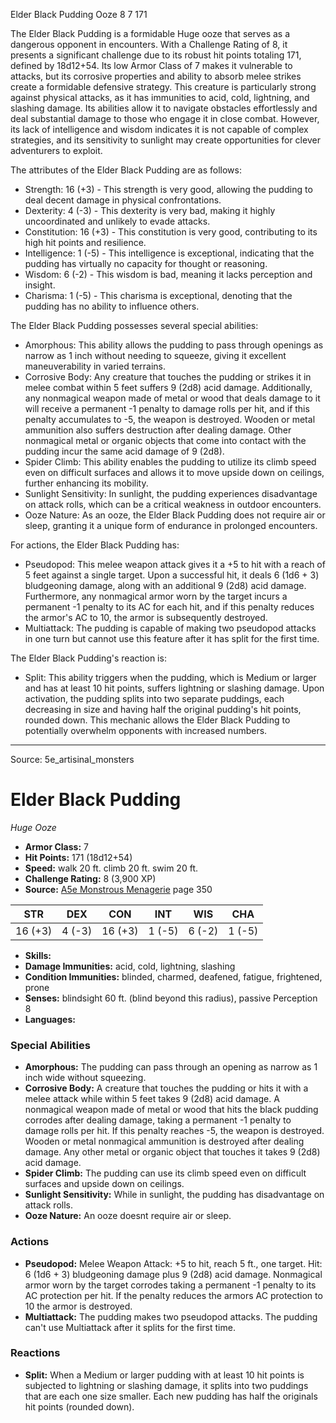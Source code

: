 <MonsterName/>Elder Black Pudding</MonsterName>
<CreatureType/>Ooze</CreatureType>
<CR/>8</CR>
<AC/>7</AC>
<HP/>171</HP>
<summary>The Elder Black Pudding is a formidable Huge ooze that serves as a dangerous opponent in encounters. With a Challenge Rating of 8, it presents a significant challenge due to its robust hit points totaling 171, defined by 18d12+54. Its low Armor Class of 7 makes it vulnerable to attacks, but its corrosive properties and ability to absorb melee strikes create a formidable defensive strategy. This creature is particularly strong against physical attacks, as it has immunities to acid, cold, lightning, and slashing damage. Its abilities allow it to navigate obstacles effortlessly and deal substantial damage to those who engage it in close combat. However, its lack of intelligence and wisdom indicates it is not capable of complex strategies, and its sensitivity to sunlight may create opportunities for clever adventurers to exploit.</summary>

<detail>

The attributes of the Elder Black Pudding are as follows: 
- Strength: 16 (+3) - This strength is very good, allowing the pudding to deal decent damage in physical confrontations.
- Dexterity: 4 (-3) - This dexterity is very bad, making it highly uncoordinated and unlikely to evade attacks.
- Constitution: 16 (+3) - This constitution is very good, contributing to its high hit points and resilience.
- Intelligence: 1 (-5) - This intelligence is exceptional, indicating that the pudding has virtually no capacity for thought or reasoning.
- Wisdom: 6 (-2) - This wisdom is bad, meaning it lacks perception and insight.
- Charisma: 1 (-5) - This charisma is exceptional, denoting that the pudding has no ability to influence others.

The Elder Black Pudding possesses several special abilities:
- Amorphous: This ability allows the pudding to pass through openings as narrow as 1 inch without needing to squeeze, giving it excellent maneuverability in varied terrains.
- Corrosive Body: Any creature that touches the pudding or strikes it in melee combat within 5 feet suffers 9 (2d8) acid damage. Additionally, any nonmagical weapon made of metal or wood that deals damage to it will receive a permanent -1 penalty to damage rolls per hit, and if this penalty accumulates to -5, the weapon is destroyed. Wooden or metal ammunition also suffers destruction after dealing damage. Other nonmagical metal or organic objects that come into contact with the pudding incur the same acid damage of 9 (2d8).
- Spider Climb: This ability enables the pudding to utilize its climb speed even on difficult surfaces and allows it to move upside down on ceilings, further enhancing its mobility.
- Sunlight Sensitivity: In sunlight, the pudding experiences disadvantage on attack rolls, which can be a critical weakness in outdoor encounters.
- Ooze Nature: As an ooze, the Elder Black Pudding does not require air or sleep, granting it a unique form of endurance in prolonged encounters.

For actions, the Elder Black Pudding has:
- Pseudopod: This melee weapon attack gives it a +5 to hit with a reach of 5 feet against a single target. Upon a successful hit, it deals 6 (1d6 + 3) bludgeoning damage, along with an additional 9 (2d8) acid damage. Furthermore, any nonmagical armor worn by the target incurs a permanent -1 penalty to its AC for each hit, and if this penalty reduces the armor's AC to 10, the armor is subsequently destroyed.
- Multiattack: The pudding is capable of making two pseudopod attacks in one turn but cannot use this feature after it has split for the first time.

The Elder Black Pudding's reaction is:
- Split: This ability triggers when the pudding, which is Medium or larger and has at least 10 hit points, suffers lightning or slashing damage. Upon activation, the pudding splits into two separate puddings, each decreasing in size and having half the original pudding's hit points, rounded down. This mechanic allows the Elder Black Pudding to potentially overwhelm opponents with increased numbers.</detail>



---

Source: 5e_artisinal_monsters

# Elder Black Pudding

*Huge* *Ooze*

- **Armor Class:** 7
- **Hit Points:** 171 (18d12+54)
- **Speed:** walk 20 ft. climb 20 ft. swim 20 ft.
- **Challenge Rating:** 8 (3,900 XP)
- **Source:** [A5e Monstrous Menagerie](https://enpublishingrpg.com/products/level-up-monstrous-menagerie-a5e) page 350

| STR | DEX | CON | INT | WIS | CHA |
| --- | --- | --- | --- | --- | --- |
| 16 (+3) | 4 (-3) | 16 (+3) | 1 (-5) | 6 (-2) | 1 (-5) |

- **Skills:** 
- **Damage Immunities:** acid, cold, lightning, slashing
- **Condition Immunities:** blinded, charmed, deafened, fatigue, frightened, prone
- **Senses:** blindsight 60 ft. (blind beyond this radius), passive Perception 8
- **Languages:** 

### Special Abilities

- **Amorphous:** The pudding can pass through an opening as narrow as 1 inch wide without squeezing.
- **Corrosive Body:** A creature that touches the pudding or hits it with a melee attack while within 5 feet takes 9 (2d8) acid damage. A nonmagical weapon made of metal or wood that hits the black pudding corrodes after dealing damage, taking a permanent -1 penalty to damage rolls per hit. If this penalty reaches -5, the weapon is destroyed. Wooden or metal nonmagical ammunition is destroyed after dealing damage. Any other metal or organic object that touches it takes 9 (2d8) acid damage.
- **Spider Climb:** The pudding can use its climb speed even on difficult surfaces and upside down on ceilings.
- **Sunlight Sensitivity:** While in sunlight, the pudding has disadvantage on attack rolls.
- **Ooze Nature:** An ooze doesnt require air or sleep.

### Actions

- **Pseudopod:** Melee Weapon Attack: +5 to hit, reach 5 ft., one target. Hit: 6 (1d6 + 3) bludgeoning damage plus 9 (2d8) acid damage. Nonmagical armor worn by the target corrodes  taking a permanent -1 penalty to its AC protection per hit. If the penalty reduces the armors AC protection to 10  the armor is destroyed.
- **Multiattack:** The pudding makes two pseudopod attacks. The pudding can't use Multiattack after it splits for the first time.

### Reactions

- **Split:** When a Medium or larger pudding with at least 10 hit points is subjected to lightning or slashing damage, it splits into two puddings that are each one size smaller. Each new pudding has half the originals hit points (rounded down).




